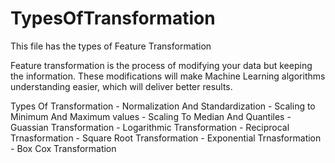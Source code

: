 # TypesOfTransformation

This file has the types of Feature Transformation

Feature transformation is the process of modifying your data but keeping the information. These modifications will make Machine Learning algorithms understanding easier, which will deliver better results.


Types Of Transformation
	- Normalization And Standardization
	- Scaling to Minimum And Maximum values
	- Scaling To Median And Quantiles
	- Guassian Transformation
	- Logarithmic Transformation
	- Reciprocal Trnasformation
	- Square Root Transformation
	- Exponential Trnasformation
	- Box Cox Transformation



